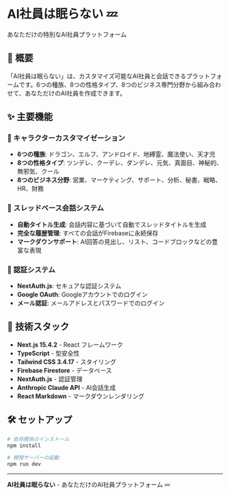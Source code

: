 # AI社員は眠らない 💤

あなただけの特別なAI社員プラットフォーム

## 🌟 概要

「AI社員は眠らない」は、カスタマイズ可能なAI社員と会話できるプラットフォームです。6つの種族、8つの性格タイプ、8つのビジネス専門分野から組み合わせて、あなただけのAI社員を作成できます。

## ✨ 主要機能

### 🎨 キャラクターカスタマイゼーション
- **6つの種族**: ドラゴン、エルフ、アンドロイド、地縛霊、魔法使い、天才児
- **8つの性格タイプ**: ツンデレ、クーデレ、ダンデレ、元気、真面目、神秘的、無邪気、クール
- **8つのビジネス分野**: 営業、マーケティング、サポート、分析、秘書、戦略、HR、財務

### 💬 スレッドベース会話システム
- **自動タイトル生成**: 会話内容に基づいて自動でスレッドタイトルを生成
- **完全な履歴管理**: すべての会話がFirebaseに永続保存
- **マークダウンサポート**: AI回答の見出し、リスト、コードブロックなどの豊富な表現

### 🔐 認証システム
- **NextAuth.js**: セキュアな認証システム
- **Google OAuth**: Googleアカウントでのログイン
- **メール認証**: メールアドレスとパスワードでのログイン

## 🚀 技術スタック

- **Next.js 15.4.2** - React フレームワーク
- **TypeScript** - 型安全性
- **Tailwind CSS 3.4.17** - スタイリング
- **Firebase Firestore** - データベース
- **NextAuth.js** - 認証管理
- **Anthropic Claude API** - AI会話生成
- **React Markdown** - マークダウンレンダリング

## 🛠️ セットアップ

```bash
# 依存関係のインストール
npm install

# 開発サーバーの起動
npm run dev
```

---

**AI社員は眠らない** - あなただけのAI社員プラットフォーム 💤
